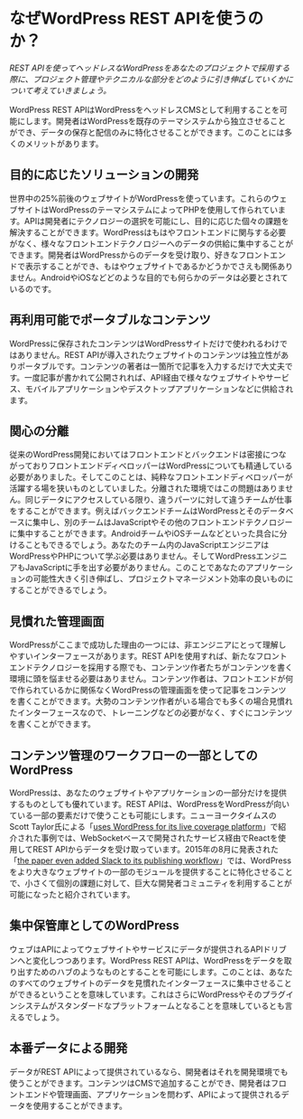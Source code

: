 # なぜWordPress REST APIを使うのか？

*REST APIを使ってヘッドレスなWordPressをあなたのプロジェクトで採用する際に、プロジェクト管理やテクニカルな部分をどのように引き伸ばしていくかについて考えていきましょう。*
WordPress REST APIはWordPressをヘッドレスCMSとして利用することを可能にします。開発者はWordPressを既存のテーマシステムから独立させることができ、データの保存と配信のみに特化させることができます。このことには多くのメリットがあります。

## 目的に応じたソリューションの開発

世界中の25%前後のウェブサイトがWordPressを使っています。これらのウェブサイトはWordPressのテーマシステムによってPHPを使用して作られています。APIは開発者にテクノロジーの選択を可能にし、目的に応じた個々の課題を解決することができます。WordPressはもはやフロントエンドに関与する必要がなく、様々なフロントエンドテクノロジーへのデータの供給に集中することができます。開発者はWordPressからのデータを受け取り、好きなフロントエンドで表示することができ、もはやウェブサイトであるかどうかでさえも関係ありません。AndroidやiOSなどどのような目的でも何らかのデータは必要とされているのです。

## 再利用可能でポータブルなコンテンツ

WordPressに保存されたコンテンツはWordPressサイトだけで使われるわけではありません。REST APIが導入されたウェブサイトのコンテンツは独立性がありポータブルです。コンテンツの著者は一箇所で記事を入力するだけで大丈夫です。一度記事が書かれて公開されれば、API経由で様々なウェブサイトやサービス、モバイルアプリケーションやデスクトップアプリケーションなどに供給されます。

## 関心の分離

従来のWordPress開発においてはフロントエンドとバックエンドは密接につながっておりフロントエンドディベロッパーはWordPressについても精通している必要がありました。そしてこのことは、純粋なフロントエンドディベロッパーが活躍する場を狭いものとしていました。分離された環境ではこの問題はありません。同じデータにアクセスしている限り、違うパーツに対して違うチームが仕事をすることができます。例えばバックエンドチームはWordPressとそのデータベースに集中し、別のチームはJavaScriptやその他のフロントエンドテクノロジーに集中することができます。AndroidチームやiOSチームなどといった具合に分けることもできるでしょう。あなたのチーム内のJavaScriptエンジニアはWordPressやPHPについて学ぶ必要はありません。そしてWordPressエンジニアもJavaScriptに手を出す必要がありません。このことであなたのアプリケーションの可能性大きく引き伸ばし、プロジェクトマネージメント効率の良いものにすることができるでしょう。

## 見慣れた管理画面

WordPressがここまで成功した理由の一つには、非エンジニアにとって理解しやすいインターフェースがあります。REST APIを使用すれば、新たなフロントエンドテクノロジーを採用する際でも、コンテンツ作者たちがコンテンツを書く環境に頭を悩ませる必要はありません。コンテンツ作者は、フロントエンドが何で作られているかに関係なくWordPressの管理画面を使って記事をコンテンツを書くことができます。大勢のコンテンツ作者がいる場合でも多くの場合見慣れたインターフェースなので、トレーニングなどの必要がなく、すぐにコンテンツを書くことができます。
## コンテンツ管理のワークフローの一部としてのWordPress

WordPressは、あなたのウェブサイトやアプリケーションの一部分だけを提供するものとしても優れています。REST APIは、WordPressをWordPressが向いている一部の要素だけで使うことも可能にします。ニューヨークタイムスのScott Taylor氏による「[uses WordPress for its live coverage platform](http://www.slideshare.net/ScottTaylor1/2015-wordcamp-maine-keynote)」で紹介された事例では、WebSocketベースで開発されたサービス経由でReactを使用してREST APIからデータを受け取っています。2015年の8月に発表された「[the paper even added Slack to its publishing workflow](http://www.niemanlab.org/2015/08/the-new-york-times-live-blogged-last-nights-gop-debate-directly-from-slack/)」では、WordPressをより大きなウェブサイトの一部のモジュールを提供することに特化させることで、小さくて個別の課題に対して、巨大な開発者コミュニティを利用することが可能になったと紹介されています。

## 集中保管庫としてのWordPress

ウェブはAPIによってウェブサイトやサービスにデータが提供されるAPIドリブンへと変化しつつあります。WordPress REST APIは、WordPressをデータを取り出すためのハブのようなものとすることを可能にします。このことは、あなたのすべてのウェブサイトのデータを見慣れたインターフェースに集中させることができるということを意味しています。これはさらにWordPressやそのプラグインシステムがスタンダードなプラットフォームとなることを意味しているとも言えるでしょう。

## 本番データによる開発

データがREST APIによって提供されているなら、開発者はそれを開発環境でも使うことができます。コンテンツはCMSで追加することができ、開発者はフロントエンドや管理画面、アプリケーションを問わず、APIによって提供されるデータを使用することができます。
